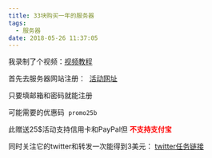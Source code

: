 ```yaml
---
title: 33块购买一年的服务器
tags:
  - 服务器
date: 2018-05-26 11:37:05
---
```


我录制了个视频：[视频教程](https://www.bilibili.com/video/av23960295/)

<!--more-->

首先去服务器网站注册：  [活动网址](https://www.vultr.com/promo25b?ref=7434326)

只要填邮箱和密码就能注册

可能需要的优惠码  `promo25b`

此赠送25$活动支持信用卡和PayPal但 <span style="color: #ff0000;">**不支持支付宝**</span>

同时关注它的twitter和转发一次能得到3美元：
[twitter任务链接](https://my.vultr.com/promo/)


